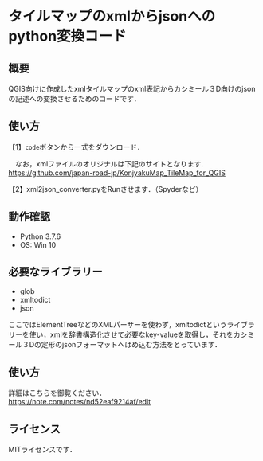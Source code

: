 # タイルマップのxmlからjsonへのpython変換コード  
 
## 概要  
QGIS向けに作成したxmlタイルマップのxml表記からカシミール３D向けのjsonの記述への変換させるためのコードです．  

## 使い方

【1】`code`ボタンから一式をダウンロード．

　なお，xmlファイルのオリジナルは下記のサイトとなります. https://github.com/japan-road-jp/KonjyakuMap_TileMap_for_QGIS

【2】xml2json_converter.pyをRunさせます．（Spyderなど）  

## 動作確認  
* Python 3.7.6  
* OS: Win 10

## 必要なライブラリー  
* glob
* xmltodict
* json  

ここではElementTreeなどのXMLパーサーを使わず，xmltodictというライブラリーを使い，xmlを辞書構造化させて必要なkey-valueを取得し，それをカシミール３Dの定形のjsonフォーマットへはめ込む方法をとっています．

## 使い方
詳細はこちらを御覧ください．  
https://note.com/notes/nd52eaf9214af/edit

## ライセンス
MITライセンスです．
